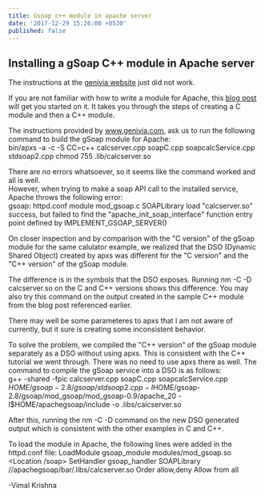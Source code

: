 ```yaml
---
title: Gsoap c++ module in apache server
date: '2017-12-29 15:26:00 +0530'
published: false
---
```


## Installing a gSoap C++ module in Apache server

The instructions at the [genivia website](https://www.genivia.com/doc/apache/html/index.html) just did not work.

If you are not familiar with how to write a module for Apache, this [blog post](http://theunixtips.com/howto-develop-apache-module-in-c/) will get you started on it. It takes you through the steps of creating a C module and then a C++ module.

The instructions provided by www.genivia.com, ask us to run the following command to build the gSoap module for Apache:  
bin/apxs -a -c -S CC=c++ calcserver.cpp soapC.cpp soapcalcService.cpp stdsoap2.cpp
chmod 755 .lib/calcserver.so

There are no errors whatsoever, so it seems like the command worked and all is well.  
However, when trying to make a soap API call to the installed service, Apache throws the following error:  
gsoap: httpd.conf module mod_gsoap.c SOAPLibrary load "calcserver.so" success, but failed to find the "apache_init_soap_interface" function entry point defined by IMPLEMENT_GSOAP_SERVER()

On closer inspection and by comparison with the "C version" of the gSoap module for the same calulator example, we realized that the DSO (Dynamic Shared Object) created by apxs was different for the "C version" and the "C++ version" of the gSoap module.  

The difference is in the symbols that the DSO exposes. Running nm -C -D calcserver.so on the C and C++ versions shows this difference. You may also try this command on the output created in the sample C++ module from the blog post referenced earlier.

There may well be some parameteres to apxs that I am not aware of currently, but it sure is creating some inconsistent behavior. 

To solve the problem, we compiled the "C++ version" of the gSoap module separately as a DSO without using apxs. This is consistent with the C++ tutorial we went through. There was no need to use apxs there as well. The command to compile the gSoap service into a DSO is as follows:  
g++ -shared -fpic calcserver.cpp soapC.cpp soapcalcService.cpp $HOME/gsoap-2.8/gsoap/stdsoap2.cpp  -I$HOME/gsoap-2.8/gsoap/mod_gsoap/mod_gsoap-0.9/apache_20 -I$HOME/apachegsoap/include -o .libs/calcserver.so

After this, running the nm -C -D command on the new DSO generated output which is consistent with the other examples in C and C++.

To load the module in Apache, the following lines were added in the httpd.conf file:
LoadModule gsoap_module       modules/mod_gsoap.so
<IfModule mod_gsoap.c>
 <Location /soap>
  SetHandler gsoap_handler
  SOAPLibrary /<path>/apachegsoap/bar/.libs/calcserver.so
  Order allow,deny
  Allow from all
 </Location>
</IfModule>
  
-Vimal Krishna  